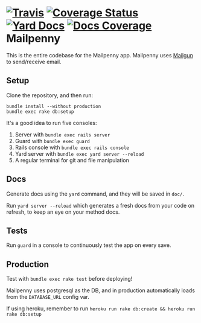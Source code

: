 [![Travis](https://img.shields.io/travis/payloadtech/mailpenny/dev.svg?maxAge=2592000)](https://travis-ci.org/payloadtech/mailpenny)
[![Coverage Status](https://coveralls.io/repos/github/payloadtech/mailpenny/badge.svg?branch=dev)](https://coveralls.io/github/payloadtech/mailpenny?branch=dev)
[![Yard Docs](http://img.shields.io/badge/yard-docs-blue.svg)](http://www.rubydoc.info/github/payloadtech/mailpenny/dev/frames)
[![Docs Coverage](http://inch-ci.org/github/payloadtech/mailpenny.svg?branch=dev)](http://inch-ci.org/github/payloadtech/mailpenny)
Mailpenny
=========

This is the entire codebase for the Mailpenny app. Mailpenny uses [Mailgun](http://mailgun.com) to send/receive email.

## Setup

Clone the repository, and then run:  

```
bundle install --without production
bundle exec rake db:setup
```

It's a good idea to run five consoles:

1. Server with `bundle exec rails server`
2. Guard with `bundle exec guard`
3. Rails console with `bundle exec rails console`
4. Yard server with `bundle exec yard server --reload`
5. A regular terminal for git and file manipulation

## Docs

Generate docs using the `yard` command, and they will be saved in `doc/`.

Run `yard server --reload` which generates a fresh docs from your code on refresh, to keep an
eye on your method docs.

## Tests

Run `guard` in a console to continuously test the app on every save.

## Production

Test with `bundle exec rake test` before deploying!

Mailpenny uses postgresql as the DB, and in production automatically loads from
the `DATABASE_URL` config var.

If using heroku, remember to run
`heroku run rake db:create && heroku run rake db:setup`
